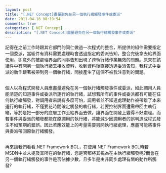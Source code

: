 ```yaml
---
layout: post
title: "[.NET Concept]盡量避免在另一個執行緒觸發事件或委派"
date: 2011-04-16 08:19:54
comments: true
categories: [.NET Concept]
description: "[.NET Concept]盡量避免在另一個執行緒觸發事件或委派"
---
```

<p>
	記得在之前工作時跟其它部門的同仁做過一次程式的整合，所提供的組件需要指定一個委派，當組件有資料需要處理時會透過指定的委派告知，整合完後拿去給界面使用，卻意外的被處理界面的同事告知出現了跨執行緒作業無效的問題。原來在該組件中有開另一個執行緒去接收資料，收到資料後直接透過委派告知，我程式中委派的動作跟著被帶到另一個執行緒，間接產生了這個不被我注意到的問題。</p>
<p>
	<br />
	個人以為程式開發人員應盡量避免在另一個執行緒觸發事件或委派，如此調用人員能清楚的知道事件或委派所運行的執行緒，試想若所有的事件或委派都有可能在任何執行緒觸發，對調用者來說有多麼可怕，調用者並不知道處理動作被帶離了本來運行的執行緒，不僅要花時間確定觸發的執行緒，若要控制界面還需帶回主執行緒，等於是把一部分的底層工作丟給界面去做，讓界面在開發上變得不好處理。而若事件與委派的觸發都能在原調用的執行緒，將能減少因調用者的誤判造成程式發生不如預期的錯誤。因此若應效能上的考量需要另開執行緒處理，應盡可能將事件與委派帶回原執行緒觸發。</p>
<p>
	<br />
	再來讓我們看看.NET Framework BCL，在使用.NET Framework BCL時若MSDN中並未提及其所在的執行緒，您是否都將其視為在主執行緒觸發呢?而會在另一個執行緒觸發的事件是否佔據少數，且多半是由非同步處理有關的動作所觸發?</p>
